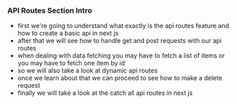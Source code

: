 ### API Routes Section Intro

- first we're going to understand what exactly is the api routes feature and how to create a basic api in next js
- after that we will see how to handle get and post requests with our api routes
- when dealing with data fetching you may have to fetch a list of items or you may have to fetch one item by id
- so we will also take a look at dynamic api routes
- once we learn about that we can proceed to see how to make a delete request
- finally we will take a look at the catch all api routes in next js

